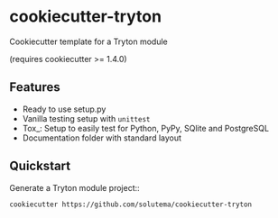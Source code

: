 # cookiecutter-tryton

Cookiecutter template for a Tryton module

(requires cookiecutter >= 1.4.0)

Features
--------

* Ready to use setup.py
* Vanilla testing setup with `unittest`
* Tox_: Setup to easily test for Python, PyPy, SQlite and PostgreSQL
* Documentation folder with standard layout

Quickstart
----------

Generate a Tryton module project::

    cookiecutter https://github.com/solutema/cookiecutter-tryton

